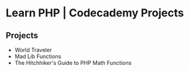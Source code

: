 # Learn PHP | Codecademy Projects

## Projects
- World Traveler
- Mad Lib Functions
- The Hitchhiker's Guide to PHP Math Functions
